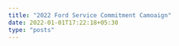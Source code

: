 ```yaml
---
title: "2022 Ford Service Commitment Camoaign"
date: 2022-01-01T17:22:18+05:30
type: "posts"
---
```

